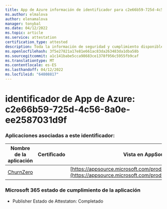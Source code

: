 ```yaml
---
title: App de Azure información de identificador para c2e66b59-725d-4c56-8a0e-ee2587031d9f
ms.author: elmalova
author: elenamalova
manager: tonybal
ms.date: 04/12/2022
ms.topic: article
ms.service: attestation
certification_type: attested
description: Toda la información de seguridad y cumplimiento disponible para c2e66b59-725d-4c56-8a0e-ee2587031d9f.
ms.openlocfilehash: 3f5e27821a17e81e661ac83da263483da1dba58b
ms.sourcegitcommit: a1c141babe5cca98683ce1378f956c5955fb9caf
ms.translationtype: MT
ms.contentlocale: es-ES
ms.lasthandoff: 04/12/2022
ms.locfileid: "64808817"
---
```

# <a name="azure-app-id-c2e66b59-725d-4c56-8a0e-ee2587031d9f"></a>identificador de App de Azure: c2e66b59-725d-4c56-8a0e-ee2587031d9f


### <a name="apps-associated-with-this-id"></a>Aplicaciones asociadas a este identificador:
| **Nombre de la aplicación** | **Certificado** | **Vista en AppSource** |
|--------------|---------------|-----------------------|
| [ChurnZero](../forward/WA200002581.md) |  | [https://appsource.microsoft.com/product/office/WA200002581](https://appsource.microsoft.com/product/office/WA200002581) |

### <a name="microsoft-365-app-compliance-status"></a>Microsoft 365 estado de cumplimiento de la aplicación
- Publisher Estado de Attestaton: Completado
